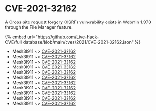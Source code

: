 # CVE-2021-32162

A Cross-site request forgery (CSRF) vulnerability exists in Webmin 1.973 through the File Manager feature.

{% embed url="https://github.com/Live-Hack-CVE/full_database/blob/main/cves/2021/CVE-2021-32162.json" %}


* Mesh3l911 ~> [CVE-2021-32162](https://www.alice-snow.ru/2021/database/cve-2021-32162/cve-2021-32162-mesh3l911)
* Mesh3l911 ~> [CVE-2021-32162](https://www.alice-snow.ru/2021/database/cve-2021-32162/cve-2021-32162-mesh3l911)
* Mesh3l911 ~> [CVE-2021-32162](https://www.alice-snow.ru/2021/database/cve-2021-32162/cve-2021-32162-mesh3l911)
* Mesh3l911 ~> [CVE-2021-32162](https://www.alice-snow.ru/2021/database/cve-2021-32162/cve-2021-32162-mesh3l911)
* Mesh3l911 ~> [CVE-2021-32162](https://www.alice-snow.ru/2021/database/cve-2021-32162/cve-2021-32162-mesh3l911)
* Mesh3l911 ~> [CVE-2021-32162](https://www.alice-snow.ru/2021/database/cve-2021-32162/cve-2021-32162-mesh3l911)
* Mesh3l911 ~> [CVE-2021-32162](https://www.alice-snow.ru/2021/database/cve-2021-32162/cve-2021-32162-mesh3l911)
* Mesh3l911 ~> [CVE-2021-32162](https://www.alice-snow.ru/2021/database/cve-2021-32162/cve-2021-32162-mesh3l911)
* Mesh3l911 ~> [CVE-2021-32162](https://www.alice-snow.ru/2021/database/cve-2021-32162/cve-2021-32162-mesh3l911)
* Mesh3l911 ~> [CVE-2021-32162](https://www.alice-snow.ru/2021/database/cve-2021-32162/cve-2021-32162-mesh3l911)
* Mesh3l911 ~> [CVE-2021-32162](https://www.alice-snow.ru/2021/database/cve-2021-32162/cve-2021-32162-mesh3l911)